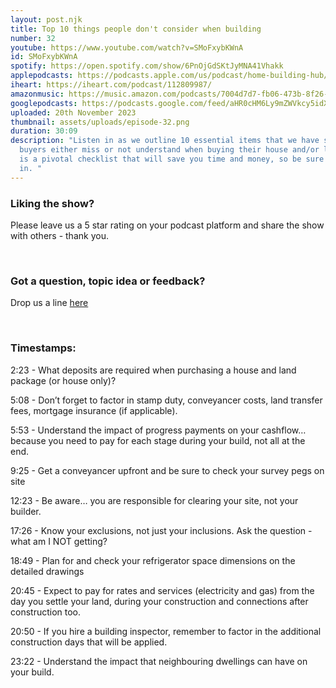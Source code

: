 ```yaml
---
layout: post.njk
title: Top 10 things people don't consider when building
number: 32
youtube: https://www.youtube.com/watch?v=SMoFxybKWnA
id: SMoFxybKWnA
spotify: https://open.spotify.com/show/6PnOjGdSKtJyMNA41Vhakk
applepodcasts: https://podcasts.apple.com/us/podcast/home-building-hub/id1681936589
iheart: https://iheart.com/podcast/112809987/
amazonmusic: https://music.amazon.com/podcasts/7004d7d7-fb06-473b-8f26-8ce9992cac11
googlepodcasts: https://podcasts.google.com/feed/aHR0cHM6Ly9mZWVkcy5idXp6c3Byb3V0LmNvbS8yMTM5MTU1LnJzcw==
uploaded: 20th November 2023
thumbnail: assets/uploads/episode-32.png
duration: 30:09
description: "Listen in as we outline 10 essential items that we have seen other
  buyers either miss or not understand when buying their house and/or land. This
  is a pivotal checklist that will save you time and money, so be sure to tune
  in. "
---
```

### Liking the show?

Please leave us a 5 star rating on your podcast platform and share the show with others - thank you.

<br>

### Got a question, topic idea or feedback?

Drop us a line <a href="/contact" id="contact-us" target="_blank">here</a>

<br>

### Timestamps:

2:23 - What deposits are required when purchasing a house and land package (or house only)? 

5:08 - Don’t forget to factor in stamp duty, conveyancer costs, land transfer fees, mortgage insurance (if applicable).

5:53 - Understand the impact of progress payments on your cashflow… because you need to pay for each stage during your build, not all at the end.

9:25 - Get a conveyancer upfront and be sure to check your survey pegs on site

12:23 - Be aware… you are responsible for clearing your site, not your builder.

17:26 - Know your exclusions, not just your inclusions. Ask the question - what am I NOT getting?

18:49 - Plan for and check your refrigerator space dimensions on the detailed drawings

20:45 - Expect to pay for rates and services (electricity and gas) from the day you settle your land, during your construction and connections after construction too.

20:50 - If you hire a building inspector, remember to factor in the additional construction days that will be applied.

23:22 - Understand the impact that neighbouring dwellings can have on your build.